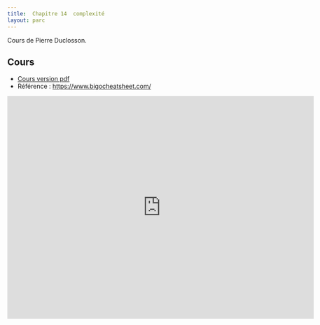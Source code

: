 ```yaml
---
title:  Chapitre 14  complexité
layout: parc
---
```






Cours de Pierre Duclosson.




## Cours 

* [Cours version pdf](chapitre14/Cours_13_Complexite.pdf)
* Référence : <https://www.bigocheatsheet.com/>


<iframe allowfullscreen src="https://ladigitale.dev/digiplay/#/v/608afc02b0cbb" frameborder="0" width="700" height="510"></iframe>